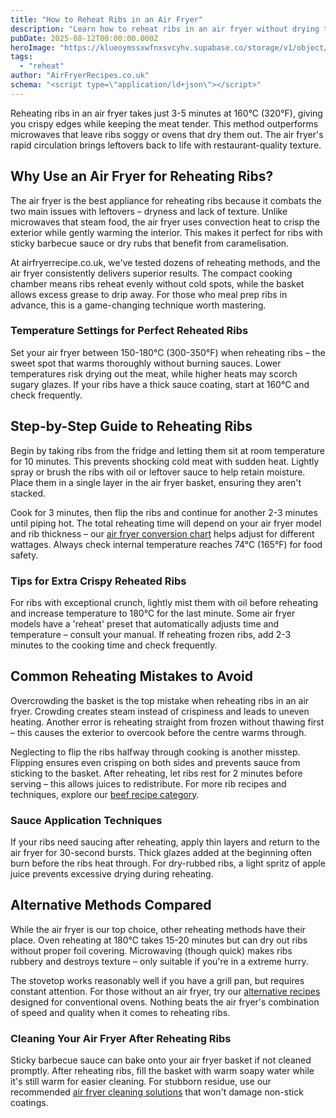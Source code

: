 ```yaml
---
title: "How to Reheat Ribs in an Air Fryer"
description: "Learn how to reheat ribs in an air fryer without drying them out. Get perfect temperature, timing, and tips for crispy, juicy ribs every time."
pubDate: 2025-08-12T00:00:00.000Z
heroImage: "https://klueoymssxwfnxsvcyhv.supabase.co/storage/v1/object/public/md/how-to-reheat-ribs-in-air-fryer-04e6fd0d.png"
tags:
  - "reheat"
author: "AirFryerRecipes.co.uk"
schema: "<script type=\"application/ld+json\"></script>"
---
```


<p>Reheating ribs in an air fryer takes just 3-5 minutes at 160°C (320°F), giving you crispy edges while keeping the meat tender. This method outperforms microwaves that leave ribs soggy or ovens that dry them out. The air fryer's rapid circulation brings leftovers back to life with restaurant-quality texture.</p>

<h2>Why Use an Air Fryer for Reheating Ribs?</h2>
<p>The air fryer is the best appliance for reheating ribs because it combats the two main issues with leftovers – dryness and lack of texture. Unlike microwaves that steam food, the air fryer uses convection heat to crisp the exterior while gently warming the interior. This makes it perfect for ribs with sticky barbecue sauce or dry rubs that benefit from caramelisation.</p>
<p>At airfryerrecipe.co.uk, we've tested dozens of reheating methods, and the air fryer consistently delivers superior results. The compact cooking chamber means ribs reheat evenly without cold spots, while the basket allows excess grease to drip away. For those who meal prep ribs in advance, this is a game-changing technique worth mastering.</p>

<h3>Temperature Settings for Perfect Reheated Ribs</h3>
<p>Set your air fryer between 150-180°C (300-350°F) when reheating ribs – the sweet spot that warms thoroughly without burning sauces. Lower temperatures risk drying out the meat, while higher heats may scorch sugary glazes. If your ribs have a thick sauce coating, start at 160°C and check frequently.</p>

<h2>Step-by-Step Guide to Reheating Ribs</h2>
<p>Begin by taking ribs from the fridge and letting them sit at room temperature for 10 minutes. This prevents shocking cold meat with sudden heat. Lightly spray or brush the ribs with oil or leftover sauce to help retain moisture. Place them in a single layer in the air fryer basket, ensuring they aren't stacked.</p>
<p>Cook for 3 minutes, then flip the ribs and continue for another 2-3 minutes until piping hot. The total reheating time will depend on your air fryer model and rib thickness – our <a href="https://www.airfryerrecipe.co.uk/air-fryer-conversion-chart">air fryer conversion chart</a> helps adjust for different wattages. Always check internal temperature reaches 74°C (165°F) for food safety.</p>

<h3>Tips for Extra Crispy Reheated Ribs</h3>
<p>For ribs with exceptional crunch, lightly mist them with oil before reheating and increase temperature to 180°C for the last minute. Some air fryer models have a 'reheat' preset that automatically adjusts time and temperature – consult your manual. If reheating frozen ribs, add 2-3 minutes to the cooking time and check frequently.</p>

<h2>Common Reheating Mistakes to Avoid</h2>
<p>Overcrowding the basket is the top mistake when reheating ribs in an air fryer. Crowding creates steam instead of crispiness and leads to uneven heating. Another error is reheating straight from frozen without thawing first – this causes the exterior to overcook before the centre warms through.</p>
<p>Neglecting to flip the ribs halfway through cooking is another misstep. Flipping ensures even crisping on both sides and prevents sauce from sticking to the basket. After reheating, let ribs rest for 2 minutes before serving – this allows juices to redistribute. For more rib recipes and techniques, explore our <a href="https://www.airfryerrecipe.co.uk/recipe-category/beef">beef recipe category</a>.</p>

<h3>Sauce Application Techniques</h3>
<p>If your ribs need saucing after reheating, apply thin layers and return to the air fryer for 30-second bursts. Thick glazes added at the beginning often burn before the ribs heat through. For dry-rubbed ribs, a light spritz of apple juice prevents excessive drying during reheating.</p>

<h2>Alternative Methods Compared</h2>
<p>While the air fryer is our top choice, other reheating methods have their place. Oven reheating at 180°C takes 15-20 minutes but can dry out ribs without proper foil covering. Microwaving (though quick) makes ribs rubbery and destroys texture – only suitable if you're in a extreme hurry.</p>
<p>The stovetop works reasonably well if you have a grill pan, but requires constant attention. For those without an air fryer, try our <a href="https://www.airfryerrecipe.co.uk/recipes">alternative recipes</a> designed for conventional ovens. Nothing beats the air fryer's combination of speed and quality when it comes to reheating ribs.</p>

<h3>Cleaning Your Air Fryer After Reheating Ribs</h3>
<p>Sticky barbecue sauce can bake onto your air fryer basket if not cleaned promptly. After reheating ribs, fill the basket with warm soapy water while it's still warm for easier cleaning. For stubborn residue, use our recommended <a href="https://www.airfryerrecipe.co.uk/air-fryer-cleaner">air fryer cleaning solutions</a> that won't damage non-stick coatings.</p>
